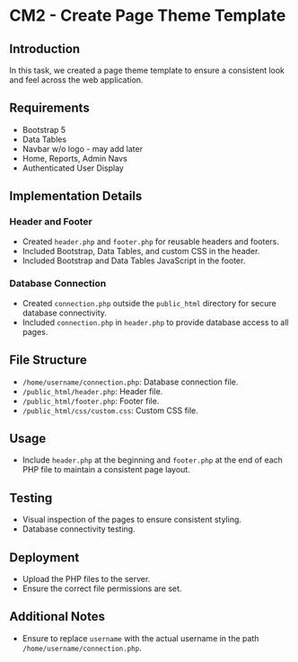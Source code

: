 # CM2 - Create Page Theme Template

## Introduction
In this task, we created a page theme template to ensure a consistent look and feel across the web application.

## Requirements
- Bootstrap 5
- Data Tables
- Navbar w/o logo - may add later
- Home, Reports, Admin Navs
- Authenticated User Display

## Implementation Details

### Header and Footer
- Created `header.php` and `footer.php` for reusable headers and footers.
- Included Bootstrap, Data Tables, and custom CSS in the header.
- Included Bootstrap and Data Tables JavaScript in the footer.

### Database Connection
- Created `connection.php` outside the `public_html` directory for secure database connectivity.
- Included `connection.php` in `header.php` to provide database access to all pages.

## File Structure
- `/home/username/connection.php`: Database connection file.
- `/public_html/header.php`: Header file.
- `/public_html/footer.php`: Footer file.
- `/public_html/css/custom.css`: Custom CSS file.

## Usage
- Include `header.php` at the beginning and `footer.php` at the end of each PHP file to maintain a consistent page layout.

## Testing
- Visual inspection of the pages to ensure consistent styling.
- Database connectivity testing.

## Deployment
- Upload the PHP files to the server.
- Ensure the correct file permissions are set.

## Additional Notes
- Ensure to replace `username` with the actual username in the path `/home/username/connection.php`.
